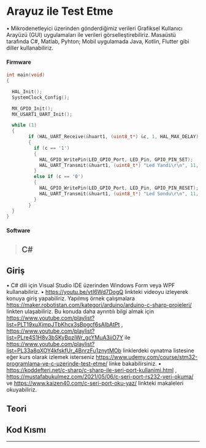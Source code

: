 
# Arayuz ile Test Etme
• Mikrodenetleyici üzerinden gönderdiğimiz verileri Grafiksel Kullanıcı Arayüzü (GUI) uygulamaları ile verileri görselleştirebiliriz. Masaüstü tarafında C#, Matlab, Pyhton; Mobil uygulamada Java, Kotlin, Flutter gibi diller kullanabiliriz.

#### Firmware

```c
int main(void)
{

  HAL_Init();
  SystemClock_Config();

  MX_GPIO_Init();
  MX_USART1_UART_Init();

  while (1)
  {
	    if (HAL_UART_Receive(&huart1, (uint8_t*) &c, 1, HAL_MAX_DELAY) == HAL_OK)
	    {
	      if (c == '1')
	      {
	        HAL_GPIO_WritePin(LED_GPIO_Port, LED_Pin, GPIO_PIN_SET);
	        HAL_UART_Transmit(&huart1, (uint8_t*) "Led Yandi\r\n", 11, HAL_MAX_DELAY);
	      }
	      else if (c == '0')
	      {
	        HAL_GPIO_WritePin(LED_GPIO_Port, LED_Pin, GPIO_PIN_RESET);
	        HAL_UART_Transmit(&huart1, (uint8_t*) "Led Sondu\r\n", 11, HAL_MAX_DELAY);
	      }
	    }
  }
}
``` 
#### Software

> ## **C#**

## Giriş

• C# dili için Visual Studio IDE üzerinden Windows Form veya WPF kullanabiliriz. 
• https://youtu.be/vtI6Wd7DogQ linkteki videoyu izleyerek konuya giriş yapabiliriz. Yapılmış örnek çalışmalara https://maker.robotistan.com/kategori/arduino/arduino-c-sharp-projeleri/ linkten ulaşabiliriz. Bu konuda daha ayrıntılı bilgi almak için https://www.youtube.com/playlist?list=PLT19xuXjmpJTbKhcx3sBpgcf6sAIbAtPt , https://www.youtube.com/playlist?list=PLre4S1H8v3bSKyBpziWr_gcYMuA3iiO7Y ile https://www.youtube.com/playlist?list=PL33a8qXOY4kfskfUr_4BnrzFu1znytMOb linklerdeki oynatma listesine eğer kurs olarak izlemek isterseniz https://www.udemy.com/course/stm32-programlama-ve-c-uzerinde-test-etme/ linke bakabilirsiniz.
• https://koddefteri.net/c-sharp/c-sharp-ile-seri-port-kullanimi.html , https://mustafabukulmez.com/2021/05/06/c-seri-port-rs232-veri-okuma/ ve https://www.kaizen40.com/c-seri-port-oku-yaz/ linkteki makaleleri okuyabiliriz.


## Teori

## Kod Kısmı


---

<br>
